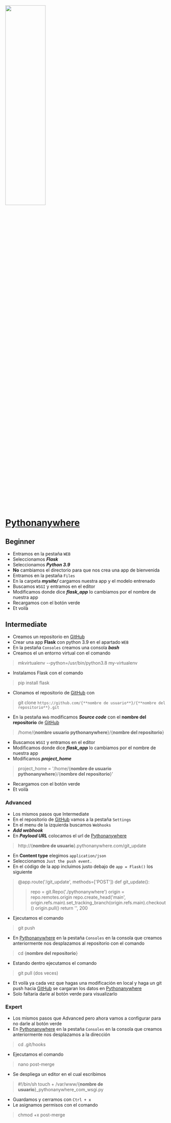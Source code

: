 ## <img src="https://www.pythonanywhere.com/static/anywhere/images/PA-logo-large-icononly.png"  width="50%" height="40%"> 
# [Pythonanywhere](https://www.pythonanywhere.com/)

## Beginner

- Entramos en la pestaña `WEB`
- Seleccionamos ***Flask***
- Seleccionamos ***Python 3.9***
- **No** cambiamos el directorio para que nos crea una app de bienvenida
- Entramos en la pestaña `Files` 
- En la carpeta ***mysite/*** cargamos nuestra app y el modelo entrenado
- Buscamos `WSGI` y entramos en el editor
- Modificamos donde dice ***flask_app*** lo cambiamos por el nombre de nuestra app
- Recargamos con el botón verde
- Et voilà

## Intermediate

- Creamos un repositorio en [GitHub](https://github.com/)
- Crear una app **Flask** con python 3.9 en el apartado `WEB`
- En la pestaña `Consoles` creamos una consola ***bash***
- Creamos el un entorno virtual con el comando
> mkvirtualenv --python=/usr/bin/python3.8 my-virtualenv
- Instalamos Flask con el comando
> pip install flask
- Clonamos el repositorio de [GitHub](https://github.com/) con 
> git clone `https://github.com/{**nombre de usuario**}/{**nombre del repositorio**}.git`
- En la pestaña `Web` modificamos ***Source code*** con el **nombre del repositorio** de [GitHub](https://github.com/)
> /home/{**nombre usuario pythonanywhere**}/{**nombre del repositorio**}
- Buscamos `WSGI` y entramos en el editor
- Modificamos donde dice ***flask_app*** lo cambiamos por el nombre de nuestra app
- Modificamos ***project_home***
> project_home = '/home/{**nombre de usuario pythonanywhere**}/{**nombre del repositorio**}'
- Recargamos con el botón verde
- Et voilà

### Advanced

- Los mismos pasos que Intermediate
- En el repositorio de [GitHub](https://github.com/) vamos a la pestaña `Settings`
- En el menu de la izquierda buscamos `Webhooks`
- ***Add webhook***
- En ***Payload URL*** colocamos el url de [Pythonanywhere](https://www.pythonanywhere.com/)
> http://{**nombre de usuario**}.pythonanywhere.com/git_update
- En **Content type** elegimos `application/json`
- Seleccionamos `Just the push event.`
- En el código de la app incluimos justo debajo de `app = Flask()` los siguiente
> @app.route('/git_update', methods=['POST'])
 def git_update():
>>    repo = git.Repo('./pythonanywhere')
    origin = repo.remotes.origin
    repo.create_head('main', origin.refs.main).set_tracking_branch(origin.refs.main).checkout()
    origin.pull()
    return '', 200
- Ejecutamos el comando 
> git push
- En [Pythonanywhere](https://www.pythonanywhere.com/) en la pestaña `Consoles` en la consola que creamos anteriormente nos desplazamos al repositorio con el comando
> cd {**nombre del repositorio**}
- Estando dentro ejecutamos el comando
> git pull (dos veces)
- Et voilà ya cada vez que hagas una modificación en local y haga un git push hacia [GitHub](https://github.com/) se cargaran los datos en [Pythonanywhere](https://www.pythonanywhere.com/)
- Solo faltaría darle al botón verde para visualizarlo

### Expert

- Los mismos pasos que Advanced pero ahora vamos a configurar para no darle al botón verde
- En [Pythonanywhere](https://www.pythonanywhere.com/) en la pestaña `Consoles` en la consola que creamos anteriormente nos desplazamos a la dirección
> cd .git/hooks
- Ejecutamos el comando
> nano post-merge
- Se despliega un editor en el cual escribimos
> #!/bin/sh
touch + /var/www/{**nombre de usuario**}_pythonanywhere_com_wsgi.py
- Guardamos y cerramos con `Ctrl + x`
- Le asignamos permisos con el comando
> chmod +x post-merge